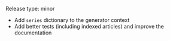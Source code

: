 Release type: minor

* Add `series` dictionary to the generator context
* Add better tests (including indexed articles) and improve the documentation
